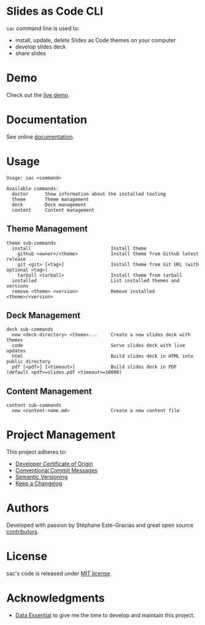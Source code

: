 # Slides as Code CLI

`sac` command line is used to:
- install, update, delete Slides as Code themes on your computer
- develop slides deck
- share slides

# Demo
Check out the [live demo](https://sacproj.github.io/demo/).

# Documentation
See online [documentation](https://sacproj.github.io/documentation/).

# Usage
```
Usage: sac <command>

Available commands:
  doctor      Show information about the installed tooling
  theme       Theme management
  deck        Deck management
  content     Content management
```

## Theme Management
```
theme sub-commands
  install                             Install theme
    github <owner>/<theme>            Install theme from Github latest release
    git <git> [<tag>]                 Install theme from Git URL (with optional <tag>)
    tarball <tarball>                 Install theme from tarball
  installed                           List installed themes and versions
  remove <theme> <version>            Remove installed <theme>/<version>
```

## Deck Management
```
deck sub-commands
  new <deck-directory> <theme>...     Create a new slides deck with themes
  code                                Serve slides deck with live updates
  html                                Build slides deck in HTML into public directory
  pdf [<pdf>] [<timeout>]             Build slides deck in PDF (default <pdf>=slides.pdf <timeout>=10000)
```

## Content Management
```
content sub-commands
  new <content-name.md>               Create a new content file
```

# Project Management
This project adheres to:
- [Developer Certificate of Origin](https://developercertificate.org/)
- [Conventional Commit Messages](https://www.conventionalcommits.org/en/v1.0.0/)
- [Semantic Versioning](https://semver.org/spec/v2.0.0.html)
- [Keep a Changelog](https://keepachangelog.com/en/1.0.0/)

# Authors
Developed with passion by Stéphane Este-Gracias and great open source [contributors](https://github.com/sacproj/sac-cli/graphs/contributors).

# License
sac's code is released under [MIT license](LICENSE).

# Acknowledgments
- [Data Essential](https://www.data-essential.com/) to give me the time to develop and maintain this project.
